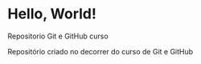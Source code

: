 # Hello, World!
 Repositorio Git e GitHub curso
 
 Repositório criado no decorrer do curso de Git e GitHub 
